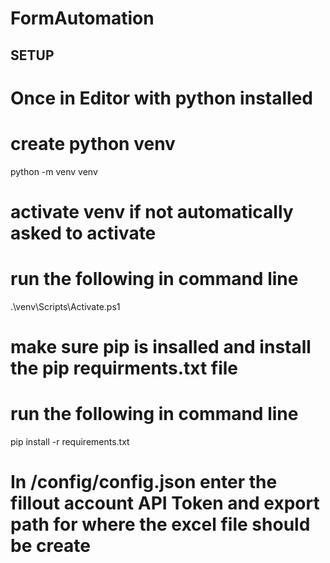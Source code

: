 # FormAutomation

## SETUP ##

# Once in Editor with python installed
# create python venv 
python -m venv venv

# activate venv if not automatically asked to activate
# run the following in command line
.\venv\Scripts\Activate.ps1


# make sure pip is insalled and install the pip requirments.txt file 
# run the following in command line
pip install -r requirements.txt



# In /config/config.json enter the fillout account API Token and export path for where the excel file should be create


